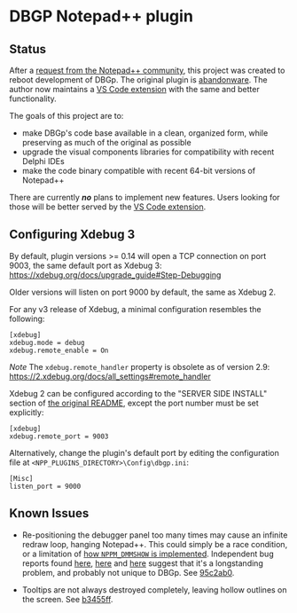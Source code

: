 DBGP Notepad++ plugin
=====================

Status
------

After a [request from the Notepad++ community][0], this project was created to reboot development of DBGp.
The original plugin is [abandonware][1]. The author now maintains a [VS Code extension][2] with the same and better functionality.

The goals of this project are to:

* make DBGp's code base available in a clean, organized form, while preserving as much of the original as possible
* upgrade the visual components libraries for compatibility with recent Delphi IDEs
* make the code binary compatible with recent 64-bit versions of Notepad++

There are currently __*no*__ plans to implement new features. Users looking for those will be better served by the [VS Code extension][2].

Configuring Xdebug 3
--------------------

By default, plugin versions >= 0.14 will open a TCP connection on port 9003, the same default port as Xdebug 3: https://xdebug.org/docs/upgrade_guide#Step-Debugging

Older versions will listen on port 9000 by default, the same as Xdebug 2.

For any v3 release of Xdebug, a minimal configuration resembles the following:

    [xdebug]
    xdebug.mode = debug
    xdebug.remote_enable = On

*Note*
The `xdebug.remote_handler` property is obsolete as of version 2.9: https://2.xdebug.org/docs/all_settings#remote_handler

Xdebug 2 can be configured according to the "SERVER SIDE INSTALL" section of [the original README][3], except the port number must be set explicitly:

    [xdebug]
    xdebug.remote_port = 9003

Alternatively, change the plugin's default port by editing the configuration file at `<NPP_PLUGINS_DIRECTORY>\Config\dbgp.ini`:

    [Misc]
    listen_port = 9000

Known Issues
------------

* Re-positioning the debugger panel too many times may cause an infinite redraw loop, hanging Notepad++.
  This could simply be a race condition, or a limitation of [how `NPPM_DMMSHOW` is implemented][4].
  Independent bug reports found [here][5], [here][6] and [here][7] suggest that it's a longstanding problem, and probably
  not unique to DBGp. See [95c2ab0].

* Tooltips are not always destroyed completely, leaving hollow outlines on the screen. See [b3455ff].

[0]: https://community.notepad-plus-plus.org/topic/22772/new-cross-platform-plugin-template-for-delphi-developers/3
[1]: https://github.com/zobo/dbgpPlugin/issues/1#issuecomment-770746125
[2]: https://marketplace.visualstudio.com/items?itemName=xdebug.php-debug
[3]: https://bitbucket.org/rdipardo/dbgp/raw/bf0577b6c621063ff1b82d220afcc32eea9c930e/README.orig.txt
[4]: https://community.notepad-plus-plus.org/topic/13116/creating-a-docked-window-from-a-background-thread
[5]: https://sourceforge.net/p/notepad-plus/discussion/482781/thread/ab626469
[6]: https://community.notepad-plus-plus.org/topic/12519/net-plugin-dockable-dialog-freezes-notepad
[7]: https://community.notepad-plus-plus.org/topic/23667/npp-got-stuck-after-rearranging-dialogs
[95c2ab0]: https://bitbucket.org/rdipardo/dbgp/commits/95c2ab0
[b3455ff]: https://bitbucket.org/rdipardo/dbgp/commits/b3455ff
